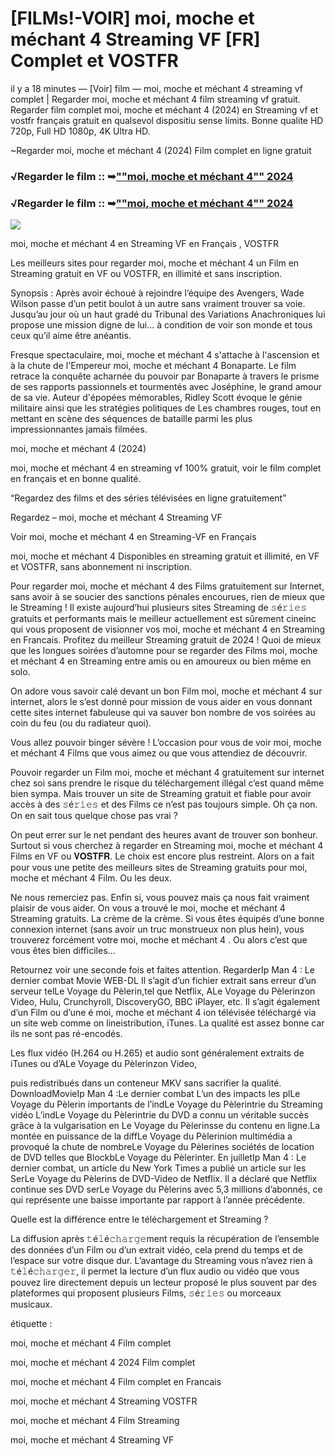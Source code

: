 # [FILMs!-VOIR] moi, moche et méchant 4 Streaming VF [FR] Complet et VOSTFR

il y a 18 minutes — [Voir] film — moi, moche et méchant 4 streaming vf complet | Regarder moi, moche et méchant 4 film streaming vf gratuit. Regarder film complet moi, moche et méchant 4 (2024) en Streaming vf et vostfr français gratuit en qualsevol dispositiu sense límits. Bonne qualite HD 720p, Full HD 1080p, 4K Ultra HD.

~Regarder moi, moche et méchant 4 (2024) Film complet en ligne gratuit

### √Regarder le film :: ➥[""moi, moche et méchant 4"" 2024](https://dmovie.fun/fr/movie/519182/despicable-me-4end?gthb)

### √Regarder le film :: ➥[""moi, moche et méchant 4"" 2024](https://dmovie.fun/fr/movie/519182/despicable-me-4end?gthb)

<p dir="auto"><a href="https://dmovie.fun/fr/movie/519182/despicable-me-4end?gthb" title="PLAYNOW" rel="nofollow"><img src="https://i.imgur.com/jhNGoEt.gif" style="max-width: 100%;"></a></p>

moi, moche et méchant 4 en Streaming VF en Français , VOSTFR

Les meilleurs sites pour regarder moi, moche et méchant 4 un Film en Streaming gratuit en VF ou VOSTFR, en illimité et sans inscription.

Synopsis : Après avoir échoué à rejoindre l’équipe des Avengers, Wade Wilson passe d’un petit boulot à un autre sans vraiment trouver sa voie. Jusqu’au jour où un haut gradé du Tribunal des Variations Anachroniques lui propose une mission digne de lui… à condition de voir son monde et tous ceux qu’il aime être anéantis.

Fresque spectaculaire, moi, moche et méchant 4 s'attache à l'ascension et à la chute de l'Empereur moi, moche et méchant 4 Bonaparte. Le film retrace la conquête acharnée du pouvoir par Bonaparte à travers le prisme de ses rapports passionnels et tourmentés avec Joséphine, le grand amour de sa vie. Auteur d'épopées mémorables, Ridley Scott évoque le génie militaire ainsi que les stratégies politiques de Les chambres rouges, tout en mettant en scène des séquences de bataille parmi les plus impressionnantes jamais filmées.

moi, moche et méchant 4 (2024)

moi, moche et méchant 4 en streaming vf 100% gratuit, voir le film complet en français et en bonne qualité.

“Regardez des films et des séries télévisées en ligne gratuitement”

Regardez – moi, moche et méchant 4 Streaming VF

Voir moi, moche et méchant 4 en Streaming-VF en Français

moi, moche et méchant 4 Disponibles en streaming gratuit et illimité, en VF et VOSTFR, sans abonnement ni inscription.

Pour regarder moi, moche et méchant 4 des Films gratuitement sur Internet, sans avoir à se soucier des sanctions pénales encourues, rien de mieux que le Streaming ! Il existe aujourd’hui plusieurs sites Streaming de 𝚜é𝚛𝚒𝚎𝚜 gratuits et performants mais le meilleur actuellement est sûrement cineinc qui vous proposent de visionner vos moi, moche et méchant 4 en Streaming en Francais. Profitez du meilleur Streaming gratuit de 2024 ! Quoi de mieux que les longues soirées d’automne pour se regarder des Films moi, moche et méchant 4 en Streaming entre amis ou en amoureux ou bien même en solo.

On adore vous savoir calé devant un bon Film moi, moche et méchant 4 sur internet, alors le s’est donné pour mission de vous aider en vous donnant cette sites internet fabuleuse qui va sauver bon nombre de vos soirées au coin du feu (ou du radiateur quoi).

Vous allez pouvoir binger sévère ! L’occasion pour vous de voir moi, moche et méchant 4 Films que vous aimez ou que vous attendiez de découvrir.

Pouvoir regarder un Film moi, moche et méchant 4 gratuitement sur internet chez soi sans prendre le risque du téléchargement illégal c’est quand même bien sympa. Mais trouver un site de Streaming gratuit et fiable pour avoir accès à des 𝚜é𝚛𝚒𝚎𝚜 et des Films ce n’est pas toujours simple. Oh ça non. On en sait tous quelque chose pas vrai ?

On peut errer sur le net pendant des heures avant de trouver son bonheur. Surtout si vous cherchez à regarder en Streaming moi, moche et méchant 4 Films en VF ou 𝐕𝐎𝐒𝐓𝐅𝐑. Le choix est encore plus restreint. Alors on a fait pour vous une petite des meilleurs sites de Streaming gratuits pour moi, moche et méchant 4 Film. Ou les deux.

Ne nous remerciez pas. Enfin si, vous pouvez mais ça nous fait vraiment plaisir de vous aider. On vous a trouvé le moi, moche et méchant 4 Streaming gratuits. La crème de la crème. Si vous êtes équipés d’une bonne connexion internet (sans avoir un truc monstrueux non plus hein), vous trouverez forcément votre moi, moche et méchant 4 . Ou alors c’est que vous êtes bien difficiles…

Retournez voir une seconde fois et faites attention. RegarderIp Man 4 : Le dernier combat Movie WEB-DL Il s’agit d’un fichier extrait sans erreur d’un serveur telLe Voyage du Pèlerin,tel que Netflix, ALe Voyage du Pèlerinzon Video, Hulu, Crunchyroll, DiscoveryGO, BBC iPlayer, etc. Il s’agit également d’un Film ou d’une é moi, moche et méchant 4 ion télévisée téléchargé via un site web comme on lineistribution, iTunes. La qualité est assez bonne car ils ne sont pas ré-encodés.

Les flux vidéo (H.264 ou H.265) et audio sont généralement extraits de iTunes ou d’ALe Voyage du Pèlerinzon Video,

puis redistribués dans un conteneur MKV sans sacrifier la qualité. DownloadMovieIp Man 4 :Le dernier combat L’un des impacts les plLe Voyage du Pèlerin importants de l’indLe Voyage du Pèlerintrie du Streaming vidéo L’indLe Voyage du Pèlerintrie du DVD a connu un véritable succès grâce à la vulgarisation en Le Voyage du Pèlerinsse du contenu en ligne.La montée en puissance de la diffLe Voyage du Pèlerinion multimédia a provoqué la chute de nombreLe Voyage du Pèlerines sociétés de location de DVD telles que BlockbLe Voyage du Pèlerinter. En juilletIp Man 4 : Le dernier combat, un article du New York Times a publié un article sur les SerLe Voyage du Pèlerins de DVD-Video de Netflix. Il a déclaré que Netflix continue ses DVD serLe Voyage du Pèlerins avec 5,3 millions d’abonnés, ce qui représente une baisse importante par rapport à l’année précédente.

Quelle est la différence entre le téléchargement et Streaming ?

La diffusion après 𝚝é𝚕é𝚌𝚑𝚊𝚛𝚐𝚎ment requis la récupération de l’ensemble des données d’un Film ou d’un extrait vidéo, cela prend du temps et de l’espace sur votre disque dur. L’avantage du Streaming vous n’avez rien à 𝚝é𝚕é𝚌𝚑𝚊𝚛𝚐𝚎𝚛, il permet la lecture d’un flux audio ou vidéo que vous pouvez lire directement depuis un lecteur proposé le plus souvent par des plateformes qui proposent plusieurs Films, 𝚜é𝚛𝚒𝚎𝚜 ou morceaux musicaux.

étiquette :

moi, moche et méchant 4 Film complet

moi, moche et méchant 4 2024 Film complet

moi, moche et méchant 4 Film complet en Francais

moi, moche et méchant 4 Streaming VOSTFR

moi, moche et méchant 4 Film Streaming

moi, moche et méchant 4 Streaming VF
